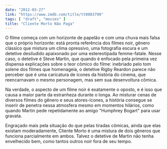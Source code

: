 ```yaml
---
date: "2012-03-27"
link: "https://www.imdb.com/title/tt0083798"
tags: [ "draft", "movies" ]
title: "Cliente Morto Não Paga"
---
```

O filme começa com um horizonte de papelão e com uma chuva mais falsa que o próprio horizonte: está pronta referência dos filmes noir, gênero clássico que mistura um clima opressivo, uma fotografia escura e um detetive desiludido apaixonado por uma estereotipada femme-fatale. Nesse caso, o detetive é Steve Martin, que quando é enfocado pela primeira vez dispensa explicações sobre o teor cômico do filme: inebriado pelo tom solene dos filmes que homenageia, o detetive Rigby Reardon parece não perceber que é uma caricatura de ícones da história do cinema, que reencarnavam o mesmo personagem, mas sem sua desenvoltura cômica.

Na verdade, o aspecto de um filme noir é exatamente o oposto, e é isso que causa a maior parte da estranheza durante o longa. Ao misturar cenas de diversos filmes do gênero e seus atores-ícones, a história consegue se inserir de penetra nessa atmosfera mesmo em momentos hilários, como quando Martin pede repetidamente ao amigo "Humphrey Bogart" para usar gravata.

Engraçado mais pela situação do que pelas tiradas cômicas, ainda que elas existam moderadamente, Cliente Morto é uma mistura de dois gêneros que funciona parcialmente em ambos. Talvez o detetive de Martin não tenha envelhecido bem, como tantos outros noir fora de seu tempo.
